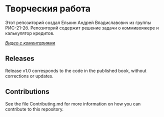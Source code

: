 # Творческия работа

Этот репозиторий создал Елькин Андрей Владиславович из группы РИС-21-2б. Репозиторий содержит решение задачи о коммивояжере и калькулятор кредитов.

[*Видео с коментариями*](https://www.youtube.com/watch?v=CJlnWSI4Nwo)

## Releases

Release v1.0 corresponds to the code in the published book, without corrections or updates.

## Contributions

See the file Contributing.md for more information on how you can contribute to this repository.
